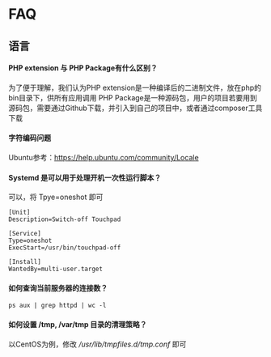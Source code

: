 # FAQ

## 语言

#### PHP extension 与 PHP Package有什么区别？
为了便于理解，我们认为PHP extension是一种编译后的二进制文件，放在php的bin目录下，供所有应用调用
PHP Package是一种源码包，用户的项目若要用到源码包，需要通过Github下载，并引入到自己的项目中，或者通过composer工具下载

#### 字符编码问题
Ubuntu参考：https://help.ubuntu.com/community/Locale

#### Systemd 是可以用于处理开机一次性运行脚本？

可以，将 Tpye=oneshot 即可

```
[Unit]
Description=Switch-off Touchpad

[Service]
Type=oneshot
ExecStart=/usr/bin/touchpad-off

[Install]
WantedBy=multi-user.target
```

#### 如何查询当前服务器的连接数？
```
ps aux | grep httpd | wc -l
```

#### 如何设置 /tmp, /var/tmp 目录的清理策略？

以CentOS为例，修改 */usr/lib/tmpfiles.d/tmp.conf* 即可
